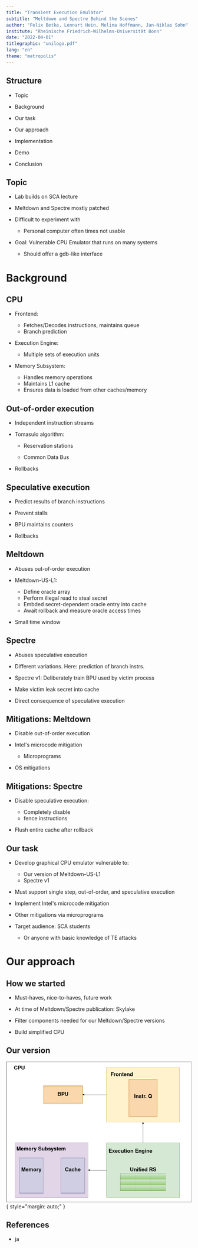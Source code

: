 ```yaml
---
title: "Transient Execution Emulator"
subtitle: "Meltdown and Spectre Behind the Scenes"
author: "Felix Betke, Lennart Hein, Melina Hoffmann, Jan-Niklas Sohn"
institute: "Rheinische Friedrich-Wilhelms-Universität Bonn"
date: "2022-04-01"
titlegraphic: "unilogo.pdf"
lang: "en"
theme: "metropolis"
---
```


## Structure
- Topic

- Background

- Our task

- Our approach

- Implementation

- Demo

- Conclusion
<!--
Aufteilung:

- Einleitung (Felix)
- Backend (Melina)
- Demo: Meltdown (Lenni)
  - Mitigation: Return zero
- Demo: Spectre (Jan)
  - Mitigation: Flush cache
-->

## Topic

- Lab builds on SCA lecture

- Meltdown and Spectre mostly patched

- Difficult to experiment with
  - Personal computer often times not usable

- Goal: Vulnerable CPU Emulator that runs on many systems
  - Should offer a gdb-like interface

# Background

## CPU

- Frontend:
  - Fetches/Decodes instructions, maintains queue
  - Branch prediction

- Execution Engine:
  - Multiple sets of execution units

- Memory Subsystem:
  - Handles memory operations
  - Maintains L1 cache
  - Ensures data is loaded from other caches/memory

## Out-of-order execution

- Independent instruction streams

- Tomasulo algorithm:
  - Reservation stations

  - Common Data Bus
  
- Rollbacks

## Speculative execution

- Predict results of branch instructions

- Prevent stalls

- BPU maintains counters

- Rollbacks

## Meltdown

- Abuses out-of-order execution

- Meltdown-US-L1:
  - Define oracle array
  - Perform illegal read to steal secret
  - Embded secret-dependent oracle entry into cache
  - Await rollback and measure oracle access times
  
- Small time window

## Spectre

- Abuses speculative execution

- Different variations. Here: prediction of branch instrs.

- Spectre v1: Deliberately train BPU used by victim process

- Make victim leak secret into cache

- Direct consequence of speculative execution

## Mitigations: Meltdown

- Disable out-of-order execution

- Intel's microcode mitigation
  - Microprograms

- OS mitigations

## Mitigations: Spectre

- Disable speculative execution:
  - Completely disable
  - fence instructions
  
- Flush entire cache after rollback

## Our task

- Develop graphical CPU emulator vulnerable to:
  - Our version of Meltdown-US-L1
  - Spectre v1

- Must support single step, out-of-order, and speculative execution

- Implement Intel's microcode mitigation

- Other mitigations via microprograms

- Target audience: SCA students
  - Or anyone with basic knowledge of TE attacks

# Our approach

## How we started

- Must-haves, nice-to-haves, future work

- At time of Meltdown/Spectre publication: Skylake

- Filter components needed for our Meltdown/Spectre versions

- Build simplified CPU

## Our version
![](../fig/our_cpu.png){ style="margin: auto;" }

## References

- ja
